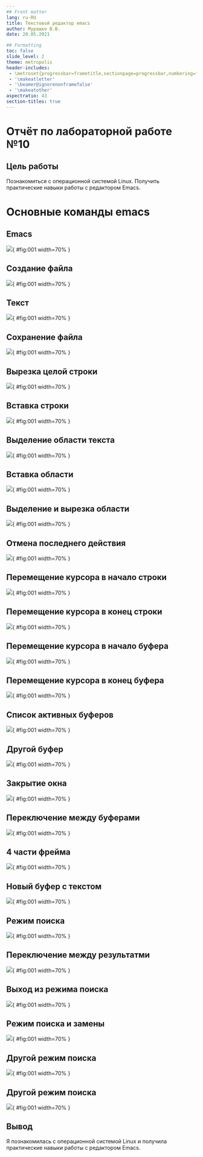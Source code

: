 ```yaml
---
## Front matter
lang: ru-RU
title: Текстовой редактор emacs
author: Мурашко В.В.
date: 20.05.2021

## Formatting
toc: false
slide_level: 2
theme: metropolis
header-includes: 
 - \metroset{progressbar=frametitle,sectionpage=progressbar,numbering=fraction}
 - '\makeatletter'
 - '\beamer@ignorenonframefalse'
 - '\makeatother'
aspectratio: 43
section-titles: true
---
```


# Отчёт по лабораторной работе №10

## Цель работы

Познакомиться с операционной системой Linux. Получить практические навыки работы с редактором Emacs.

# Основные команды emacs

## Emacs

![](image/01.png){ #fig:001 width=70% }

## Создание файла

![](image/02.png){ #fig:001 width=70% }

## Текст

![](image/03.png){ #fig:001 width=70% }

## Сохранение файла

![](image/04.png){ #fig:001 width=70% }

## Вырезка целой строки

![](image/05.png){ #fig:001 width=70% }

## Вставка строки

![](image/06.png){ #fig:001 width=70% }

## Выделение области текста

![](image/07.png){ #fig:001 width=70% }

## Вставка области

![](image/08.png){ #fig:001 width=70% }

## Выделение и вырезка области

![](image/09.png){ #fig:001 width=70% }

## Отмена последнего действия

![](image/10.png){ #fig:001 width=70% }

## Перемещение курсора в начало строки

![](image/11.png){ #fig:001 width=70% }

## Перемещение курсора в конец строки

![](image/12.png){ #fig:001 width=70% }

## Перемещение курсора в начало буфера

![](image/13.png){ #fig:001 width=70% }

## Перемещение курсора в конец буфера

![](image/14.png){ #fig:001 width=70% }

## Список активных буферов
![](image/15.png){ #fig:001 width=70% }

## Другой буфер

![](image/16.png){ #fig:001 width=70% }

## Закрытие окна

![](image/17.png){ #fig:001 width=70% }

## Переключение между буферами

![](image/18.png){ #fig:001 width=70% }

## 4 части фрейма

![](image/19.png){ #fig:001 width=70% }

## Новый буфер с текстом

![](image/20.png){ #fig:001 width=70% }

## Режим поиска

![](image/21.png){ #fig:001 width=70% }

## Переключение между результатми

![](image/22.png){ #fig:001 width=70% }

## Выход из режима поиска

![](image/23.png){ #fig:001 width=70% }

## Режим поиска и замены

![](image/24.png){ #fig:001 width=70% }

## Другой режим поиска

![](image/25.png){ #fig:001 width=70% }

## Другой режим поиска

![](image/26.png){ #fig:001 width=70% }

## Вывод

Я познакомилась с операционной системой Linux и получила практические навыки работы с редактором Emacs.

